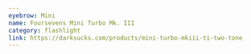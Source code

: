 ```yaml
---
eyebrow: Mini
name: Foursevens Mini Turbo Mk. III
category: flashlight
link: https://darksucks.com/products/mini-turbo-mkiii-ti-two-tone
---
```

